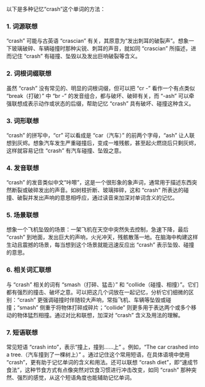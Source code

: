 以下是多种记忆“crash”这个单词的方法：

### 1. 词源联想
“crash” 可能与古英语 “crascian” 有关，其原意为“发出刺耳的破裂声”。想象一下玻璃破碎、车辆碰撞时那种尖锐、刺耳的声音，就如同 “crascian” 所描述，进而记住 “crash” 有碰撞、坠毁以及发出巨响破裂等含义。

### 2. 词根词缀联想
虽然 “crash” 没有常见的、明显的词根词缀，但可以把 “cr -” 看作一个有点类似 “break（打破）” 中 “br -” 的发音组合，都与破坏、破碎有关，而 “-ash” 可以牵强联想成表示动作或状态的后缀，帮助记忆 “crash” 具有破坏、碰撞这种含义。

### 3. 词形联想
“crash” 的拼写中，“cr” 可以看成是 “car（汽车）” 的前两个字母，“ash” 让人联想到灰烬。想象汽车发生严重碰撞后，变成一堆残骸，甚至起火燃烧后只剩灰烬，这样就容易记住 “crash” 有汽车碰撞、坠毁之意。

### 4. 发音联想
“crash” 的发音类似中文“咔嚓”，这是一个很形象的象声词，通常用于描述东西突然断裂或破碎发出的声音。如树枝折断、玻璃摔碎，这和 “crash” 所表达的碰撞、破裂并发出声响的意思相呼应，通过读音来加深对单词含义的记忆。

### 5. 场景联想
想象一个飞机坠毁的场景：一架飞机在天空中突然失去控制，急速下降，最后 “crash” 到地面，发出巨大的声响，火光冲天，残骸散落一地。在脑海中构建这样生动且震撼的场景，每当想到这个场景就能迅速反应出 “crash” 表示坠毁、碰撞的意思。

### 6. 相关词汇联想
与 “crash” 相关的词有 “smash（打碎、猛击）” 和 “collide（碰撞、相撞）”。它们都有强烈的撞击、破坏之意。可以把这几个词放在一起记忆，分析它们细微的区别：“crash” 更强调碰撞时伴随较大声响，常指飞机、车辆等坠毁或碰撞；“smash” 侧重于将物体打碎成碎片；“collide” 则更多用于表达两个或多个移动的物体猛烈相撞。通过对比和联想，加深对 “crash” 含义及用法的理解。

### 7. 短语联想
常见短语 “crash into”，表示“撞上，撞到……上” 。例如，“The car crashed into a tree.（汽车撞到了一棵树上）” 。通过记住这个常用短语，在具体语境中使用 “crash”，更有助于记忆单词的含义和用法。还可以联想 “crash diet”，即“速成节食法”，这种节食方式有点像突然对饮食习惯进行冲击改变，如同 “crash” 那种突然、强烈的感觉，从这个短语角度也能辅助记忆单词。 